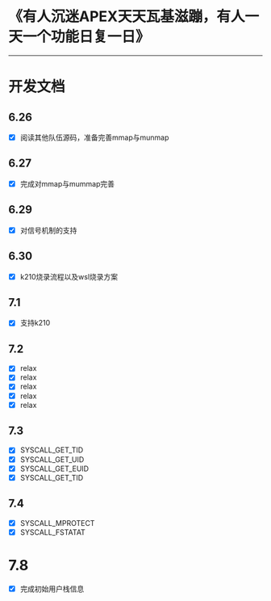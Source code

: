 # **《有人沉迷APEX天天瓦基滋蹦，有人一天一个功能日复一日》**
___

# 开发文档

## 6.26

- [x] 阅读其他队伍源码，准备完善mmap与munmap

## 6.27

- [x] 完成对mmap与mummap完善

## 6.29

- [x] 对信号机制的支持

## 6.30

- [x] k210烧录流程以及wsl烧录方案

## 7.1

- [x] 支持k210

## 7.2

- [x] relax
- [x] relax
- [x] relax
- [x] relax
- [x] relax

## 7.3

- [x] SYSCALL_GET_TID 
- [x] SYSCALL_GET_UID
- [x] SYSCALL_GET_EUID
- [x] SYSCALL_GET_TID

## 7.4

- [x] SYSCALL_MPROTECT
- [x] SYSCALL_FSTATAT

# 7.8

- [x] 完成初始用户栈信息 